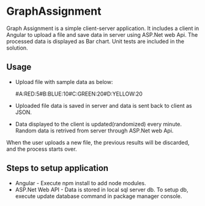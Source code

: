 # GraphAssignment
Graph Assignment is a simple client-server application. It includes a client in Angular to upload a file and save data in server using ASP.Net web Api. The processed data is displayed as Bar chart. Unit tests are included in the solution.

## Usage

* Upload file with sample data as below:

    #A:RED:5#B:BLUE:10#C:GREEN:20#D:YELLOW:20

* Uploaded file data is saved in server and data is sent back to client as JSON.
* Data displayed to the client is updated(randomized) every minute. Random data is retrived from server through ASP.Net web Api.

When the user uploads a new file, the previous results will be discarded, and the process starts over.

## Steps to setup application

* Angular - Execute npm install to add node modules.
* ASP.Net Web API - Data is stored in local sql server db. To setup db, execute update database command in package manager console.
